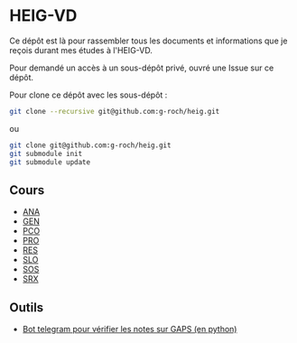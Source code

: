 # HEIG-VD

Ce dépôt est là pour rassembler tous les documents et informations que je reçois durant mes études à l'HEIG-VD.

Pour demandé un accès à un sous-dépôt privé, ouvré une Issue sur ce dépôt.

Pour clone ce dépôt avec les sous-dépôt : 

```bash
git clone --recursive git@github.com:g-roch/heig.git
```

ou

```bash
git clone git@github.com:g-roch/heig.git
git submodule init
git submodule update
```



## Cours

- [ANA](cours/ana/README.md)
- [GEN](cours/gen/README.md)
- [PCO](cours/pco/README.md)
- [PRO](cours/pro/README.md)
- [RES](cours/res/README.md)
- [SLO](cours/slo/README.md)
- [SOS](cours/sos/README.md)
- [SRX](cours/srx/README.md)

## Outils

- [Bot telegram pour vérifier les notes sur GAPS (en python)](tools/bot/)